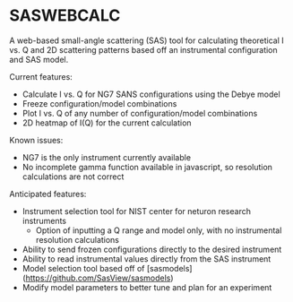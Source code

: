 # SASWEBCALC

A web-based small-angle scattering (SAS) tool for calculating theoretical I vs. Q and 2D scattering patterns based off an instrumental configuration and SAS model.

Current features:

- Calculate I vs. Q for NG7 SANS configurations using the Debye model
- Freeze configuration/model combinations
- Plot I vs. Q of any number of configuration/model combinations
- 2D heatmap of I(Q) for the current calculation

Known issues:

- NG7 is the only instrument currently available
- No incomplete gamma function available in javascript, so resolution calculations are not correct

Anticipated features:

- Instrument selection tool for NIST center for neturon research instruments
	- Option of inputting a Q range and model only, with no instrumental resolution calculations
- Ability to send frozen configurations directly to the desired instrument
- Ability to read instrumental values directly from the SAS instrument
- Model selection tool based off of [sasmodels] (https://github.com/SasView/sasmodels)
- Modify model parameters to better tune and plan for an experiment